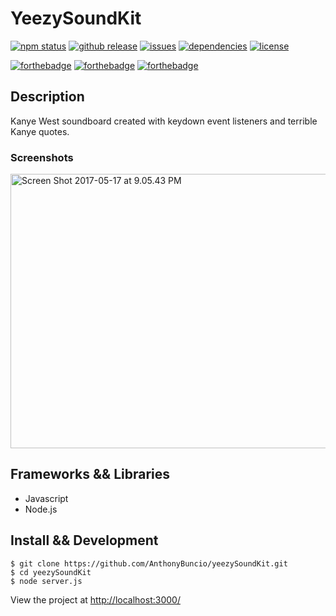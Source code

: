 <h1>YeezySoundKit</h1>

[![npm status](https://img.shields.io/npm/v/npm.svg)](https://img.shields.io/npm/v/npm.svg)
[![github release](https://img.shields.io/github/release/qubyte/rubidium.svg)](https://img.shields.io/github/release/qubyte/rubidium.svg)
[![issues](https://img.shields.io/github/issues-raw/badges/shields/website.svg)](https://img.shields.io/github/issues-raw/badges/shields/website.svg)
[![dependencies](https://img.shields.io/david/expressjs/express.svg)](https://img.shields.io/david/expressjs/express.svg)
[![license](https://img.shields.io/npm/l/express.svg)](https://img.shields.io/npm/l/express.svg)

[![forthebadge](http://forthebadge.com/images/badges/just-plain-nasty.svg)](http://forthebadge.com)
[![forthebadge](http://forthebadge.com/images/badges/certified-snoop-lion.svg)](http://forthebadge.com)
[![forthebadge](http://forthebadge.com/images/badges/built-with-swag.svg)](http://forthebadge.com)

<h2>Description</h2>
Kanye West soundboard created with keydown event listeners and terrible Kanye quotes. 
<br>
<h3>Screenshots</h3>

<a data-flickr-embed="true"  href="https://www.flickr.com/photos/150728942@N02/33884123474/in/dateposted-public/" title="Screen Shot 2017-05-17 at 9.05.43 PM"><img src="https://c1.staticflickr.com/5/4185/33884123474_9ed0c0a78d_c.jpg" width="800" height="439" alt="Screen Shot 2017-05-17 at 9.05.43 PM"></a>

<h2>Frameworks && Libraries</h2>
<ul>
<li>Javascript</li>
<li>Node.js</li>
</ul>
<h2>Install && Development</h2>

```
$ git clone https://github.com/AnthonyBuncio/yeezySoundKit.git
$ cd yeezySoundKit
$ node server.js
```

View the project at <a href="http://localhost:3000/">http://localhost:3000/<a/>
